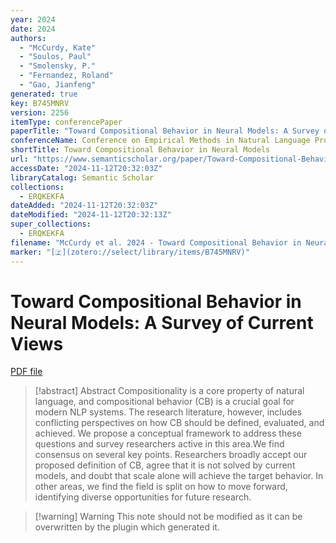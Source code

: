 ```yaml
---
year: 2024
date: 2024
authors:
  - "McCurdy, Kate"
  - "Soulos, Paul"
  - "Smolensky, P."
  - "Fernandez, Roland"
  - "Gao, Jianfeng"
generated: true
key: B745MNRV
version: 2256
itemType: conferencePaper
paperTitle: "Toward Compositional Behavior in Neural Models: A Survey of Current Views"
conferenceName: Conference on Empirical Methods in Natural Language Processing
shortTitle: Toward Compositional Behavior in Neural Models
url: "https://www.semanticscholar.org/paper/Toward-Compositional-Behavior-in-Neural-Models%3A-A-McCurdy-Soulos/756ca2f52abf526d226507c9bbbf9417662c5fb1"
accessDate: "2024-11-12T20:32:03Z"
libraryCatalog: Semantic Scholar
collections:
  - ERQKEKFA
dateAdded: "2024-11-12T20:32:03Z"
dateModified: "2024-11-12T20:32:13Z"
super_collections:
  - ERQKEKFA
filename: "McCurdy et al. 2024 - Toward Compositional Behavior in Neural Models: A Survey of Current Views.pdf"
marker: "[🇿](zotero://select/library/items/B745MNRV)"
---
```

# Toward Compositional Behavior in Neural Models: A Survey of Current Views

[PDF file](/Papers/PDFs/McCurdy%20et%20al.%202024%20-%20Toward%20Compositional%20Behavior%20in%20Neural%20Models:%20A%20Survey%20of%20Current%20Views.pdf)

> [!abstract] Abstract
> Compositionality is a core property of natural language, and compositional behavior (CB) is a crucial goal for modern NLP systems. The research literature, however, includes conflicting perspectives on how CB should be defined, evaluated, and achieved. We propose a conceptual framework to address these questions and survey researchers active in this area.We find consensus on several key points. Researchers broadly accept our proposed definition of CB, agree that it is not solved by current models, and doubt that scale alone will achieve the target behavior. In other areas, we find the field is split on how to move forward, identifying diverse opportunities for future research.

>[!warning] Warning
> This note should not be modified as it can be overwritten by the plugin which generated it.

